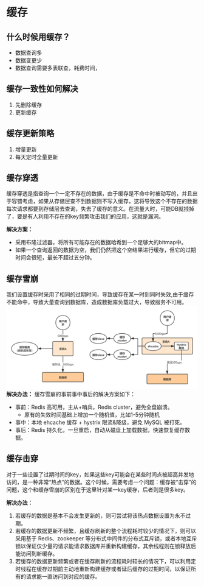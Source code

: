 # 缓存
## 什么时候用缓存？
* 数据查询多
* 数据变更少
* 数据查询需要多表联查，耗费时间，

## 缓存一致性如何解决
1. 先删除缓存
2. 更新缓存

## 缓存更新策略
1. 增量更新
2. 每天定时全量更新

## 缓存穿透
缓存穿透是指查询一个一定不存在的数据，由于缓存是不命中时被动写的，并且出于容错考虑，如果从存储层查不到数据则不写入缓存，这将导致这个不存在的数据每次请求都要到存储层去查询，失去了缓存的意义。在流量大时，可能DB就挂掉了，要是有人利用不存在的key频繁攻击我们的应用，这就是漏洞。

**解决方案：**
* 采用布隆过滤器，将所有可能存在的数据哈希到一个足够大的bitmap中。
* 如果一个查询返回的数据为空，我们仍然把这个空结果进行缓存，但它的过期时间会很短，最长不超过五分钟。

## 缓存雪崩
我们设置缓存时采用了相同的过期时间，导致缓存在某一时刻同时失效,由于缓存不能命中，导致大量查询到数据库，造成数据库负载过大，导致服务不可用。
![缓存雪崩流程图](../images/database/缓存雪崩.png)
**解决办法：**
缓存雪崩的事前事中事后的解决方案如下：

* 事前：Redis 高可用，主从+哨兵，Redis cluster，避免全盘崩溃。
  * 原有的失效时间基础上增加一个随机值，比如1-5分钟随机
* 事中：本地 ehcache 缓存 + hystrix 限流&降级，避免 MySQL 被打死。
* 事后：Redis 持久化，一旦重启，自动从磁盘上加载数据，快速恢复缓存数据。


## 缓存击穿
对于一些设置了过期时间的key，如果这些key可能会在某些时间点被超高并发地访问，是一种非常“热点”的数据。这个时候，需要考虑一个问题：缓存被“击穿”的问题，这个和缓存雪崩的区别在于这里针对某一key缓存，后者则是很多key。

**解决办法：**
1. 若缓存的数据是基本不会发生更新的，则可尝试将该热点数据设置为永不过期。
2. 若缓存的数据更新不频繁，且缓存刷新的整个流程耗时较少的情况下，则可以采用基于 Redis、zookeeper 等分布式中间件的分布式互斥锁，或者本地互斥锁以保证仅少量的请求能请求数据库并重新构建缓存，其余线程则在锁释放后能访问到新缓存。
3. 若缓存的数据更新频繁或者在缓存刷新的流程耗时较长的情况下，可以利用定时线程在缓存过期前主动地重新构建缓存或者延后缓存的过期时间，以保证所有的请求能一直访问到对应的缓存。

